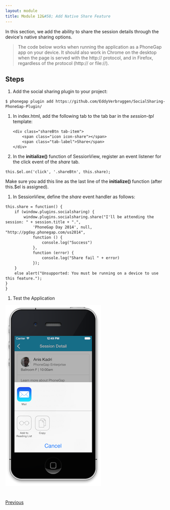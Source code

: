 ```yaml
---
layout: module
title: Module 12&#58; Add Native Share Feature
---
```

In this section, we add the ability to share the session details through the device's native sharing options. 

> The code below works when running the application as a PhoneGap app on your device. It should also work in Chrome on the desktop when the page is served with the http:// protocol, and in Firefox, regardless of the protocol (http:// or file://).


## Steps

1. Add the social sharing plugin to your project:

  ```
  $ phonegap plugin add https://github.com/EddyVerbruggen/SocialSharing-PhoneGap-Plugin/

  ```

1. In index.html, add the following tab to the tab bar in the *session-tpl* template:

    ```
    <div class="shareBtn tab-item">
        <span class="icon icon-share"></span>
        <span class="tab-label">Share</span>
    </div>
    ```

1. In the **initialize()** function of SessionView, register an event listener for the click event of the *share* tab.

  ```
  this.$el.on('click', '.shareBtn', this.share);
  ```

  Make sure you add this line as the last line of the **initialize()** function (after this.$el is assigned).

1. In SessionView, define the *share* event handler as follows:

  ```
  this.share = function() {
      if (window.plugins.socialsharing) {
          window.plugins.socialsharing.share("I'll be attending the session: " + session.title + ".",
              'PhoneGap Day 2014', null, "http://pgday.phonegap.com/us2014",
              function () {
                  console.log("Success")
              },
              function (error) {
                  console.log("Share fail " + error)
              });
      }
      else alert("Unsupported: You must be running on a device to use this feature.");
  }
}
  ```

1. Test the Application

![](images/share.png)

<div class="row" style="margin-top:40px;">
<div class="col-sm-12">
<a href="add-to-calendar.html" class="btn btn-default"><i class="glyphicon glyphicon-chevron-left"></i> 
Previous</a>

</div>
</div>



